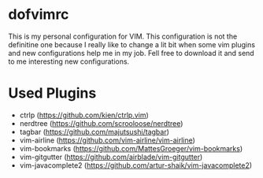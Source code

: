 # dofvimrc
This is my personal configuration for VIM. This configuration is not the definitine one because I really like to change a lit bit when some vim plugins and new configurations help me in my job. Fell free to download it and send to me interesting new configurations.

# Used Plugins
- ctrlp (https://github.com/kien/ctrlp.vim)
- nerdtree (https://github.com/scrooloose/nerdtree)
- tagbar (https://github.com/majutsushi/tagbar)
- vim-airline (https://github.com/vim-airline/vim-airline)
- vim-bookmarks (https://github.com/MattesGroeger/vim-bookmarks)
- vim-gitgutter (https://github.com/airblade/vim-gitgutter)
- vim-javacomplete2 (https://github.com/artur-shaik/vim-javacomplete2)
